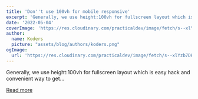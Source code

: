 ```yaml
---
title: 'Don''t use 100vh for mobile responsive'
excerpt: 'Generally, we use height:100vh for fullscreen layout which is easy hack and convenient way to get...'
date: '2022-05-04'
coverImage: 'https://res.cloudinary.com/practicaldev/image/fetch/s--xlYzb7DH--/c_imagga_scale,f_auto,fl_progressive,h_420,q_auto,w_1000/https://dev-to-uploads.s3.amazonaws.com/uploads/articles/jdx3briho23xslsbt1bh.png'
author:
  name: Koders
  picture: "assets/blog/authors/koders.png"
ogImage:
  url: 'https://res.cloudinary.com/practicaldev/image/fetch/s--xlYzb7DH--/c_imagga_scale,f_auto,fl_progressive,h_420,q_auto,w_1000/https://dev-to-uploads.s3.amazonaws.com/uploads/articles/jdx3briho23xslsbt1bh.png'
---
```


Generally, we use height:100vh for fullscreen layout which is easy hack and convenient way to get...

[Read more](https://dev.to/nirazanbasnet/dont-use-100vh-for-mobile-responsive-3o97)
